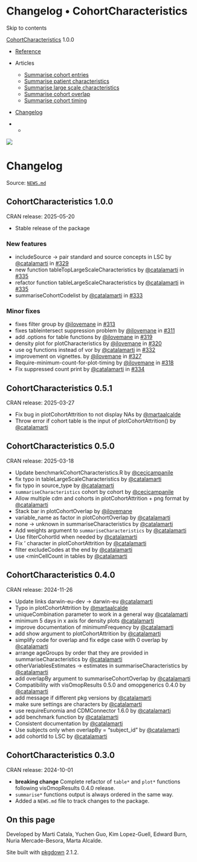 # Changelog • CohortCharacteristics

Skip to contents

[CohortCharacteristics](../index.html) 1.0.0

  * [Reference](../reference/index.html)
  * Articles
    * [Summarise cohort entries](../articles/summarise_cohort_entries.html)
    * [Summarise patient characteristics](../articles/summarise_characteristics.html)
    * [Summarise large scale characteristics](../articles/summarise_large_scale_characteristics.html)
    * [Summarise cohort overlap](../articles/summarise_cohort_overlap.html)
    * [Summarise cohort timing](../articles/summarise_cohort_timing.html)
  * [Changelog](../news/index.html)


  *   * [](https://github.com/darwin-eu/CohortCharacteristics/)



![](../logo.png)

# Changelog

Source: [`NEWS.md`](https://github.com/darwin-eu/CohortCharacteristics/blob/v1.0.0/NEWS.md)

## CohortCharacteristics 1.0.0

CRAN release: 2025-05-20

  * Stable release of the package



### New features

  * includeSource -> pair standard and source concepts in LSC by [@catalamarti](https://github.com/catalamarti) in [#329](https://github.com/darwin-eu/CohortCharacteristics/issues/329)
  * new function tableTopLargeScaleCharacteristics by [@catalamarti](https://github.com/catalamarti) in [#335](https://github.com/darwin-eu/CohortCharacteristics/issues/335)
  * refactor function tableLargeScaleCharacteristics by [@catalamarti](https://github.com/catalamarti) in [#335](https://github.com/darwin-eu/CohortCharacteristics/issues/335)
  * summariseCohortCodelist by [@catalamarti](https://github.com/catalamarti) in [#333](https://github.com/darwin-eu/CohortCharacteristics/issues/333)



### Minor fixes

  * fixes filter group by [@ilovemane](https://github.com/ilovemane) in [#313](https://github.com/darwin-eu/CohortCharacteristics/issues/313)
  * fixes tableintersect suppression problem by [@ilovemane](https://github.com/ilovemane) in [#311](https://github.com/darwin-eu/CohortCharacteristics/issues/311)
  * add .options for table functions by [@ilovemane](https://github.com/ilovemane) in [#319](https://github.com/darwin-eu/CohortCharacteristics/issues/319)
  * density plot for plotCharacteristics by [@ilovemane](https://github.com/ilovemane) in [#320](https://github.com/darwin-eu/CohortCharacteristics/issues/320)
  * use og functions instead of vor by [@catalamarti](https://github.com/catalamarti) in [#332](https://github.com/darwin-eu/CohortCharacteristics/issues/332)
  * improvement on vignettes. by [@ilovemane](https://github.com/ilovemane) in [#327](https://github.com/darwin-eu/CohortCharacteristics/issues/327)
  * Require-minimum-count-for-plot-timing by [@ilovemane](https://github.com/ilovemane) in [#318](https://github.com/darwin-eu/CohortCharacteristics/issues/318)
  * Fix suppressed count print by [@catalamarti](https://github.com/catalamarti) in [#334](https://github.com/darwin-eu/CohortCharacteristics/issues/334)



## CohortCharacteristics 0.5.1

CRAN release: 2025-03-27

  * Fix bug in plotCohortAttrition to not display NAs by [@martaalcalde](https://github.com/martaalcalde)
  * Throw error if cohort table is the input of plotCohortAttrition() by [@catalamarti](https://github.com/catalamarti)



## CohortCharacteristics 0.5.0

CRAN release: 2025-03-18

  * Update benchmarkCohortCharacteristics.R by [@cecicampanile](https://github.com/cecicampanile)
  * fix typo in tableLargeScaleCharacteristics by [@catalamarti](https://github.com/catalamarti)
  * fix typo in source_type by [@catalamarti](https://github.com/catalamarti)
  * `summariseCharacteristics` cohort by cohort by [@cecicampanile](https://github.com/cecicampanile)
  * Allow multiple cdm and cohorts in plotCohortAttrition + png format by [@catalamarti](https://github.com/catalamarti)
  * Stack bar in plotCohortOverlap by [@ilovemane](https://github.com/ilovemane)
  * variable_name as factor in plotCohortOverlap by [@catalamarti](https://github.com/catalamarti)
  * none -> unknown in summariseCharacteristics by [@catalamarti](https://github.com/catalamarti)
  * Add weights argument to `summariseCharacteristics` by [@catalamarti](https://github.com/catalamarti)
  * Use filterCohortId when needed by [@catalamarti](https://github.com/catalamarti)
  * Fix ’ character in plotCohortAttrition by [@catalamarti](https://github.com/catalamarti)
  * filter excludeCodes at the end by [@catalamarti](https://github.com/catalamarti)
  * use <minCellCount in tables by [@catalamarti](https://github.com/catalamarti)



## CohortCharacteristics 0.4.0

CRAN release: 2024-11-26

  * Update links darwin-eu-dev -> darwin-eu [@catalamarti](https://github.com/catalamarti)
  * Typo in plotCohortAttrition by [@martaalcalde](https://github.com/martaalcalde)
  * uniqueCombination parameter to work in a general way [@catalamarti](https://github.com/catalamarti)
  * minimum 5 days in x axis for density plots [@catalamarti](https://github.com/catalamarti)
  * improve documentation of minimumFrequency by [@catalamarti](https://github.com/catalamarti)
  * add show argument to plotCohortAttrition by [@catalamarti](https://github.com/catalamarti)
  * simplify code for overlap and fix edge case with 0 overlap by [@catalamarti](https://github.com/catalamarti)
  * arrange ageGroups by order that they are provided in summariseCharacteristics by [@catalamarti](https://github.com/catalamarti)
  * otherVariablesEstimates -> estimates in summariseCharacteristics by [@catalamarti](https://github.com/catalamarti)
  * add overlapBy argument to summariseCohortOverlap by [@catalamarti](https://github.com/catalamarti)
  * Compatibility with visOmopResults 0.5.0 and omopgenerics 0.4.0 by [@catalamarti](https://github.com/catalamarti)
  * add message if different pkg versions by [@catalamarti](https://github.com/catalamarti)
  * make sure settings are characters by [@catalamarti](https://github.com/catalamarti)
  * use requireEunomia and CDMConnector 1.6.0 by [@catalamarti](https://github.com/catalamarti)
  * add benchmark function by [@catalamarti](https://github.com/catalamarti)
  * Consistent documentation by [@catalamarti](https://github.com/catalamarti)
  * Use subjects only when overlapBy = “subject_id” by [@catalamarti](https://github.com/catalamarti)
  * add cohortId to LSC by [@catalamarti](https://github.com/catalamarti)



## CohortCharacteristics 0.3.0

CRAN release: 2024-10-01

  * **breaking change** Complete refactor of `table*` and `plot*` functions following visOmopResults 0.4.0 release.
  * `summarise*` functions output is always ordered in the same way.
  * Added a `NEWS.md` file to track changes to the package.



## On this page

Developed by Marti Catala, Yuchen Guo, Kim Lopez-Guell, Edward Burn, Nuria Mercade-Besora, Marta Alcalde.

Site built with [pkgdown](https://pkgdown.r-lib.org/) 2.1.2.
